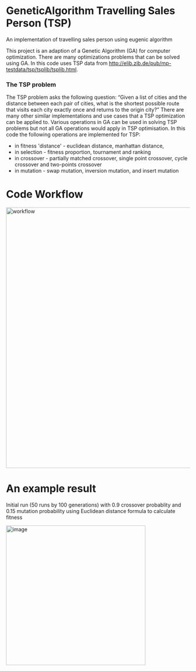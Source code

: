 # GeneticAlgorithm Travelling Sales Person (TSP)
An implementation of travelling sales person using eugenic algorithm

This project is an adaption of a Genetic Algorithm (GA) for computer optimization. There are many optimizations problems that can be solved using GA. In this code uses TSP data from http://elib.zib.de/pub/mp-testdata/tsp/tsplib/tsplib.html.  

### The TSP problem

The TSP problem asks the following question: “Given a list of cities and the distance between each pair of cities, what is the shortest possible route that visits each city exactly once and returns to the origin city?” There are many other similar implementations and use cases that a TSP optimization can be applied to. Various operations in GA can be used in solving TSP problems but not all GA operations would apply in TSP optimisation. In this code the following operations are implemented for TSP: 

*	in fitness 'distance' -  euclidean distance, manhattan distance, 
*	in selection - fitness proportion, tournament and ranking 
*	in crossover - partially matched crossover, single point crossover, cycle crossover and two-points crossover
*	in mutation - swap mutation, inversion mutation, and insert mutation

# Code Workflow
<img width="713" alt="workflow" src="https://user-images.githubusercontent.com/1595062/170859491-394ae557-b4ae-4a6a-8e20-6ab0d307e7bb.png">

# An example result

Initial run (50 runs by 100 generations) with 0.9 crossover probablity and 0.15 mutation probability using Euclidean distance formula to calculate fitness

<img width="382" alt="image" src="https://user-images.githubusercontent.com/1595062/170859756-3ae1ada6-ddca-444f-b687-31dcad0d28ec.png">
